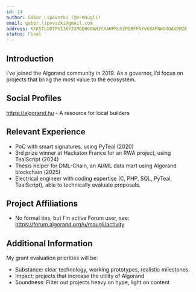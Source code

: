```yaml
---
id: 14
author: Gábor Lipovszki (@a-maugli)
email: gabor.lipovszki@gmail.com
address: KXK5TLUOTPXI36YJXMGDHGONH2CXAHPRU5ZPQRFFAYVKBAFNWGOOAUDMZE
status: Final
---
```


## Introduction

I’ve joined the Algorand community in 2019. As a governor, I’d focus 
on projects that bring the most value to the ecosystem.

## Social Profiles

https://algorand.hu - A resource for local builders

## Relevant Experience

- PoC with smart signatures, using PyTeal (2020)
- 3rd prize winner at Hackaton France for an RWA project, using TealScript (2024)
- Thesis helper for DML-Chain, an AI/ML data mart using Algorand blockchain (2025)
- Electrical engineer with coding expertise (C, PHP, SQL, PyTeal, TealScript), able to technically evaluate proposals.

## Project Affiliations

- No formal ties, but I’m active Forum user, see: https://forum.algorand.org/u/maugli/activity

## Additional Information

My grant evaluation priorities will be:
- Substance: clear technology, working prototypes, realistic milestones.
- Impact: projects that increase the utility of Algorand
- Soundness: Filter out projects heavy on hype, light on content